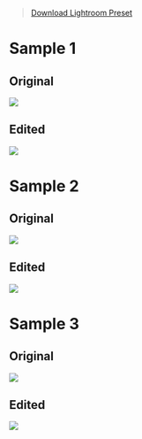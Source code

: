 > [Download Lightroom Preset](/photography/lightroomo/presets/nabeel-valley-vsco-c1.xmp)

# Sample 1

## Original

![](/photography/images/vsco-base-1.jpg)

## Edited

![](/photography/images/vsco-c1-1.jpg)

# Sample 2

## Original

![](/photography/images/vsco-base-2.jpg)

## Edited

![](/photography/images/vsco-c1-2.jpg)


# Sample 3

## Original

![](/photography/images/vsco-base-3.jpg)

## Edited

![](/photography/images/vsco-c1-3.jpg)

